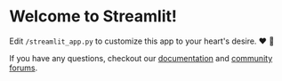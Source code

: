 # Welcome to Streamlit!

Edit `/streamlit_app.py` to customize this app to your heart's desire. :heart: :wave:

If you have any questions, checkout our [documentation](https://docs.streamlit.io) and [community
forums](https://discuss.streamlit.io).
